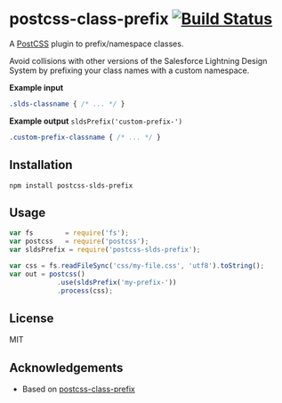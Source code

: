 # postcss-class-prefix [![Build Status](https://secure.travis-ci.org/salesforce-ux/postcss-slds-prefix.png?branch=master)](http://travis-ci.org/salesforce-ux/postcss-slds-prefix)

A [PostCSS](https://github.com/postcss/postcss) plugin to prefix/namespace classes.

Avoid collisions with other versions of the Salesforce Lightning Design System by prefixing your class names with a custom namespace.

__Example input__

```css
.slds-classname { /* ... */ }
```

__Example output__
`sldsPrefix('custom-prefix-')`
```css
.custom-prefix-classname { /* ... */ }
```

## Installation

```
npm install postcss-slds-prefix
```

## Usage

```javascript
var fs        = require('fs');
var postcss   = require('postcss');
var sldsPrefix = require('postcss-slds-prefix');

var css = fs.readFileSync('css/my-file.css', 'utf8').toString();
var out = postcss()
            .use(sldsPrefix('my-prefix-'))
            .process(css);
```

## License

MIT

## Acknowledgements

* Based on [postcss-class-prefix](https://github.com/thompsongl/postcss-class-prefix)
